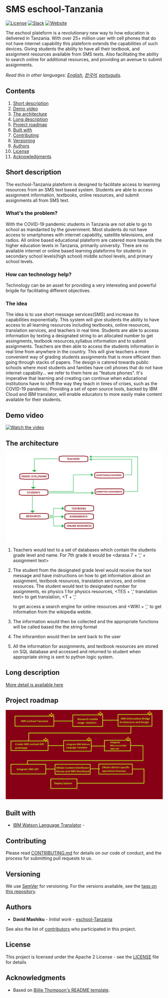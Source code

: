 # SMS eschool-Tanzania

[![License](https://img.shields.io/badge/License-Apache2-blue.svg)](https://www.apache.org/licenses/LICENSE-2.0) [![Slack](https://img.shields.io/badge/Join-Slack-blue)](https://callforcode.org/slack) [![Website](https://img.shields.io/badge/View-Website-blue)](https://code-and-response.github.io/Project-Sample/)

The eschool plateform is a revolutionary new way to how education is delivered in Tanzania. With over 25+ million user with cell phones that do not have internet capability this plateform extends the capabilities of such devices. Giving students the ability to have all their textbook, and assignment resources available from SMS texts. Also facilitating the ability to search online for additional resources, and providing an avenue to submit assignments. 

*Read this in other languages: [English](README.md), [한국어](README.ko.md), [português](README.pt_br.md).*

## Contents

1. [Short description](#short-description)
1. [Demo video](#demo-video)
1. [The architecture](#the-architecture)
1. [Long description](#long-description)
1. [Project roadmap](#project-roadmap)
1. [Built with](#built-with)
1. [Contributing](#contributing)
1. [Versioning](#versioning)
1. [Authors](#authors)
1. [License](#license)
1. [Acknowledgments](#acknowledgments)

## Short description
The eschool-Tanzania plateform is designed to facilitate access to learning resources from an SMS text based system. Students are able to access assignment information, textbooks, online resources, and submit assignments all from SMS text. 

### What's the problem?

With the COVID-19 pandemic students in Tanzania are not able to go to school as mandanted by the government. Most students do not have access to smartphones with internet capability, satellite televisions, and radios. All online based educational plateform are catered more towards the higher education levels in Tanzania, primarily university. There are no available internet or online based learning plateforms for students in secondary school levels(high school) middle school levels, and primary school levels.

### How can technology help?

Technology can be an asset for providing a very interesting and powerful brigde for facilitating different objectives.

### The idea
The idea is to use short message services(SMS) and increase its capabilities exponentially. This system will give students the ability to have access to all learning resources including textbooks, online resources, translation services, and teachers in real time. Students are able to access information by texting a designated string to an allocated number to get assingments, textbook resources,syllabus information and to submit assignments. Teachers are then able to access the students information in real time from anywhere in the country. This will give teachers a more convenient way of grading students assignments that is more efficient then going through stacks of papers. The design is catered towards public schools where most students and families have cell phones that do not have internet capability... we refer to them here as "feature phones". It's imperative that learning and creating can continue when educational institutions have to shift the way they teach in times of crises, such as the COVID-19 pandemic. Providing a set of open source tools, backed by IBM Cloud and IBM translator, will enable educators to more easily make content available for their students. 

## Demo video

[![Watch the video](https://github.com/Code-and-Response/Liquid-Prep/blob/master/images/IBM-interview-video-image.png)](https://youtu.be/vOgCOoy_Bx0)

## The architecture

![Video transcription/translation app](https://github.com/dmashiku07/eschool-Tanzania/blob/master/SMS%20eschool%20system%20daigram_v1.png)

1. Teachers would text to a set of databases which contain the students grade level and name. For 7th grade it would be <darasa 7 + ',' + assignment text>
  
2. The student from the designated grade level would receive the text message and have instructions on how to get information about an assignment, textbook resources, translation services, and online resources. The student would text <ASSN> to designated number for assignments, <subject designation> ex physics 1 for physics resources, <TES + ',' translation text> to get translation, <T + ',' <search text> to get access a search engine for online resources and <WIKI + ',' <wikipedia search text> to get information from the wikipedia webite. 
  
3. The information would then be collected and the appropriate functions will be called based the the string format

4. The inforamtion would then be sent back to the user

5. All the information for assignments, and textbook resources are stored on SQL database and accessed and returned to student when      appropriate string is sent to python logic system. 

## Long description

[More detail is available here](DESCRIPTION.md)

## Project roadmap

![Roadmap](https://github.com/dmashiku07/eschool-Tanzania/blob/master/SMS%20eschool%20RoadMap.png)


## Built with

* [IBM Watson Language Translator](https://www.ibm.com/watson/services/language-translator/) - 


## Contributing

Please read [CONTRIBUTING.md](CONTRIBUTING.md) for details on our code of conduct, and the process for submitting pull requests to us.

## Versioning

We use [SemVer](http://semver.org/) for versioning. For the versions available, see the [tags on this repository](https://github.com/your/project/tags).

## Authors

* **David Mashiku** - *Initial work* - [eschool-Tanzania](https://github.com/dmashiku07/eschool-Tanzania)

See also the list of [contributors](https://github.com/Code-and-Response/Project-Sample/graphs/contributors) who participated in this project.

## License

This project is licensed under the Apache 2 License - see the [LICENSE](LICENSE) file for details

## Acknowledgments

* Based on [Billie Thompson's README template](https://gist.github.com/PurpleBooth/109311bb0361f32d87a2).
